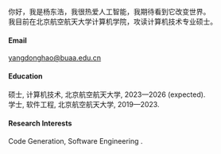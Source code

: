 

你好，我是杨东浩，我很热爱人工智能，我期待看到它改变世界。\
我目前在北京航空航天大学计算机学院，攻读计算机技术专业硕士。

#### Email
yangdonghao@buaa.edu.cn

#### Education
硕士, 计算机技术, 北京航空航天大学, 2023—2026 (expected).\
学士, 软件工程, 北京航空航天大学, 2019—2023.

#### Research Interests
Code Generation, Software Engineering .

